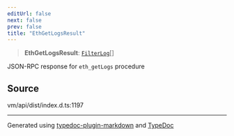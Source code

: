 ```yaml
---
editUrl: false
next: false
prev: false
title: "EthGetLogsResult"
---
```


> **EthGetLogsResult**: [`FilterLog`](/generated/type-aliases/filterlog/)[]

JSON-RPC response for `eth_getLogs` procedure

## Source

vm/api/dist/index.d.ts:1197

***
Generated using [typedoc-plugin-markdown](https://www.npmjs.com/package/typedoc-plugin-markdown) and [TypeDoc](https://typedoc.org/)
